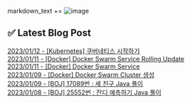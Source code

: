 

markdown_text += ![image](https://user-images.githubusercontent.com/76645095/162124599-f9d701d6-e523-49c4-a6ce-193dc38f1026.png)

## ✅ Latest Blog Post

[2023/01/12 - [Kubernetes] 쿠버네티스 시작하기](https://jojaeng2.tistory.com/49) <br/>
[2023/01/11 - [Docker] Docker Swarm Service Rolling Update](https://jojaeng2.tistory.com/48) <br/>
[2023/01/11 - [Docker] Docker Swarm Service](https://jojaeng2.tistory.com/47) <br/>
[2023/01/09 - [Docker] Docker Swarm Cluster 생성](https://jojaeng2.tistory.com/46) <br/>
[2023/01/09 - [BOJ] 17089번 : 세 친구 Java 풀이](https://jojaeng2.tistory.com/45) <br/>
[2023/01/08 - [BOJ] 25552번 : 잔디 예측하기 Java 풀이](https://jojaeng2.tistory.com/44) <br/>
